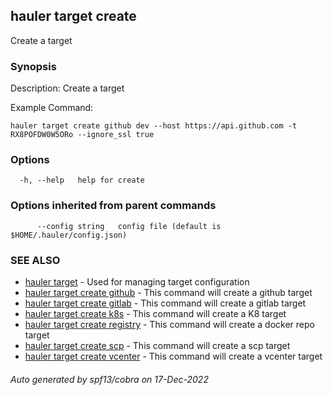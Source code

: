 ## hauler target create

Create a target

### Synopsis


Description:
Create a target

Example Command:
```
hauler target create github dev --host https://api.github.com -t RX8POFDW0W5ORo --ignore_ssl true
```
	

### Options

```
  -h, --help   help for create
```

### Options inherited from parent commands

```
      --config string   config file (default is $HOME/.hauler/config.json)
```

### SEE ALSO

* [hauler target](hauler_target.md)	 - Used for managing target configuration
* [hauler target create github](hauler_target_create_github.md)	 - This command will create a github target
* [hauler target create gitlab](hauler_target_create_gitlab.md)	 - This command will create a gitlab target
* [hauler target create k8s](hauler_target_create_k8s.md)	 - This command will create a K8 target
* [hauler target create registry](hauler_target_create_registry.md)	 - This command will create a docker repo target
* [hauler target create scp](hauler_target_create_scp.md)	 - This command will create a scp target
* [hauler target create vcenter](hauler_target_create_vcenter.md)	 - This command will create a vcenter target

###### Auto generated by spf13/cobra on 17-Dec-2022
